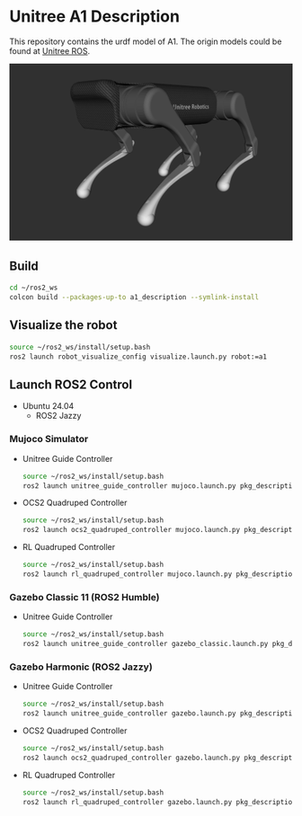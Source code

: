# Unitree A1 Description

This repository contains the urdf model of A1. The origin models could be found at [Unitree ROS](https://github.com/unitreerobotics/unitree_ros).

![A1](../../.images/unitree_a1.png)

## Build

```bash
cd ~/ros2_ws
colcon build --packages-up-to a1_description --symlink-install
```

## Visualize the robot

```bash
source ~/ros2_ws/install/setup.bash
ros2 launch robot_visualize_config visualize.launch.py robot:=a1
```

## Launch ROS2 Control

* Ubuntu 24.04
    * ROS2 Jazzy

### Mujoco Simulator

* Unitree Guide Controller
  ```bash
  source ~/ros2_ws/install/setup.bash
  ros2 launch unitree_guide_controller mujoco.launch.py pkg_description:=a1_description
  ```
* OCS2 Quadruped Controller
  ```bash
  source ~/ros2_ws/install/setup.bash
  ros2 launch ocs2_quadruped_controller mujoco.launch.py pkg_description:=a1_description
  ```
* RL Quadruped Controller
  ```bash
  source ~/ros2_ws/install/setup.bash
  ros2 launch rl_quadruped_controller mujoco.launch.py pkg_description:=a1_description
  ```

### Gazebo Classic 11 (ROS2 Humble)

* Unitree Guide Controller
  ```bash
  source ~/ros2_ws/install/setup.bash
  ros2 launch unitree_guide_controller gazebo_classic.launch.py pkg_description:=a1_description height:=0.43
  ```

### Gazebo Harmonic (ROS2 Jazzy)

* Unitree Guide Controller
  ```bash
  source ~/ros2_ws/install/setup.bash
  ros2 launch unitree_guide_controller gazebo.launch.py pkg_description:=a1_description height:=0.43
  ```
* OCS2 Quadruped Controller
  ```bash
  source ~/ros2_ws/install/setup.bash
  ros2 launch ocs2_quadruped_controller gazebo.launch.py pkg_description:=a1_description  height:=0.43
  ```
* RL Quadruped Controller
  ```bash
  source ~/ros2_ws/install/setup.bash
  ros2 launch rl_quadruped_controller gazebo.launch.py pkg_description:=a1_description height:=0.43
  ```